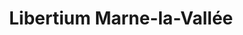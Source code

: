---
title: "Libertium Marne-la-Vallée"
url: /lagny-sur-marne/libertium-marne-la-vallee/
shop: caravane
---